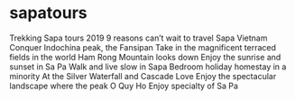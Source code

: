 # sapatours
Trekking Sapa tours 2019
9 reasons can’t wait to travel Sapa Vietnam
Conquer Indochina peak, the Fansipan
Take in the magnificent terraced fields in the world
Ham Rong Mountain looks down
Enjoy the sunrise and sunset in Sa Pa
Walk and live slow in Sapa
Bedroom holiday homestay in a minority
At the Silver Waterfall and Cascade Love
Enjoy the spectacular landscape where the peak O Quy Ho
Enjoy specialty of Sa Pa
